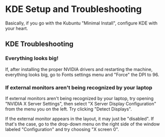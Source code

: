 # KDE Setup and Troubleshooting

Basically, if you go with the Kubuntu "Minimal Install", configure KDE with your heart.

## KDE Troubleshooting

### Everything looks big!

If, after installing the proper NVIDIA drivers and restarting the machine, everything looks big, go to Fonts settings menu and "Force" the DPI to 96.

### If external monitors aren't being recognized by your laptop

If external monitors aren't being recognized by your laptop, try opening "NVIDIA X Server Settings", then select "X Server Display Configuration" from the menu you on the left. Try clicking "Detect Displays". 

If the external monitor appears in the layout, it may just be "disabled". If that's the case, go to the drop-down menu on the right side of the window labeled "Configuration" and try choosing "X screen 0".
